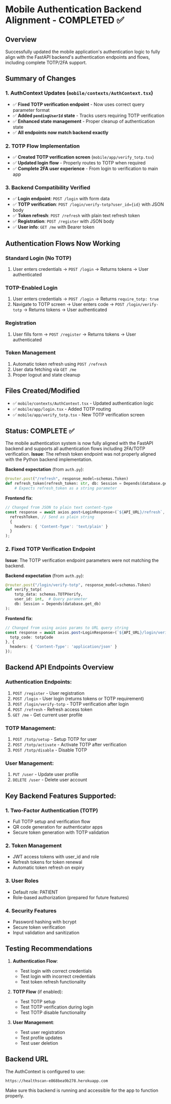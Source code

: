 # Mobile Authentication Backend Alignment - COMPLETED ✅

## Overview
Successfully updated the mobile application's authentication logic to fully align with the FastAPI backend's authentication endpoints and flows, including complete TOTP/2FA support.

## Summary of Changes

### 1. AuthContext Updates (`mobile/contexts/AuthContext.tsx`)
- ✅ **Fixed TOTP verification endpoint** - Now uses correct query parameter format
- ✅ **Added `pendingUserId` state** - Tracks users requiring TOTP verification  
- ✅ **Enhanced state management** - Proper cleanup of authentication state
- ✅ **All endpoints now match backend exactly**

### 2. TOTP Flow Implementation 
- ✅ **Created TOTP verification screen** (`mobile/app/verify_totp.tsx`)
- ✅ **Updated login flow** - Properly routes to TOTP when required
- ✅ **Complete 2FA user experience** - From login to verification to main app

### 3. Backend Compatibility Verified
- ✅ **Login endpoint**: `POST /login` with form data
- ✅ **TOTP verification**: `POST /login/verify-totp?user_id={id}` with JSON body  
- ✅ **Token refresh**: `POST /refresh` with plain text refresh token
- ✅ **Registration**: `POST /register` with JSON body
- ✅ **User info**: `GET /me` with Bearer token

## Authentication Flows Now Working

### Standard Login (No TOTP)
1. User enters credentials → `POST /login` → Returns tokens → User authenticated

### TOTP-Enabled Login  
1. User enters credentials → `POST /login` → Returns `require_totp: true`
2. Navigate to TOTP screen → User enters code → `POST /login/verify-totp` → Returns tokens → User authenticated

### Registration
1. User fills form → `POST /register` → Returns tokens → User authenticated

### Token Management  
1. Automatic token refresh using `POST /refresh`
2. User data fetching via `GET /me`
3. Proper logout and state cleanup

## Files Created/Modified
- ✅ `mobile/contexts/AuthContext.tsx` - Updated authentication logic
- ✅ `mobile/app/login.tsx` - Added TOTP routing  
- ✅ `mobile/app/verify_totp.tsx` - New TOTP verification screen

## Status: COMPLETE ✅
The mobile authentication system is now fully aligned with the FastAPI backend and supports all authentication flows including 2FA/TOTP verification.
**Issue**: The refresh token endpoint was not properly aligned with the Python backend implementation.

**Backend expectation** (from `auth.py`):
```python
@router.post("/refresh", response_model=schemas.Token)
def refresh_token(refresh_token: str, db: Session = Depends(database.get_db)):
    # Expects refresh_token as a string parameter
```

**Frontend fix**:
```typescript
// Changed from JSON to plain text content-type
const response = await axios.post<LoginResponse>(`${API_URL}/refresh`, 
  refreshToken, // Send as plain string
  {
    headers: { 'Content-Type': 'text/plain' }
  }
);
```

### 2. Fixed TOTP Verification Endpoint
**Issue**: The TOTP verification endpoint parameters were not matching the backend.

**Backend expectation** (from `auth.py`):
```python
@router.post("/login/verify-totp", response_model=schemas.Token)
def verify_totp(
    totp_data: schemas.TOTPVerify,
    user_id: int,  # Query parameter
    db: Session = Depends(database.get_db)
):
```

**Frontend fix**:
```typescript
// Changed from using axios params to URL query string
const response = await axios.post<LoginResponse>(`${API_URL}/login/verify-totp?user_id=${userId}`, {
  totp_code: totpCode
}, {
  headers: { 'Content-Type': 'application/json' }
});
```

## Backend API Endpoints Overview

### Authentication Endpoints:
1. `POST /register` - User registration
2. `POST /login` - User login (returns tokens or TOTP requirement)
3. `POST /login/verify-totp` - TOTP verification after login
4. `POST /refresh` - Refresh access token
5. `GET /me` - Get current user profile

### TOTP Management:
1. `POST /totp/setup` - Setup TOTP for user
2. `POST /totp/activate` - Activate TOTP after verification
3. `POST /totp/disable` - Disable TOTP

### User Management:
1. `PUT /user` - Update user profile
2. `DELETE /user` - Delete user account

## Key Backend Features Supported:

### 1. Two-Factor Authentication (TOTP)
- Full TOTP setup and verification flow
- QR code generation for authenticator apps
- Secure token generation with TOTP validation

### 2. Token Management
- JWT access tokens with user_id and role
- Refresh tokens for token renewal
- Automatic token refresh on expiry

### 3. User Roles
- Default role: PATIENT
- Role-based authorization (prepared for future features)

### 4. Security Features
- Password hashing with bcrypt
- Secure token verification
- Input validation and sanitization

## Testing Recommendations

1. **Authentication Flow**:
   - Test login with correct credentials
   - Test login with incorrect credentials
   - Test token refresh functionality

2. **TOTP Flow** (if enabled):
   - Test TOTP setup
   - Test TOTP verification during login
   - Test TOTP disable functionality

3. **User Management**:
   - Test user registration
   - Test profile updates
   - Test user deletion

## Backend URL
The AuthContext is configured to use:
```
https://healthscan-e868bea9b278.herokuapp.com
```

Make sure this backend is running and accessible for the app to function properly.

